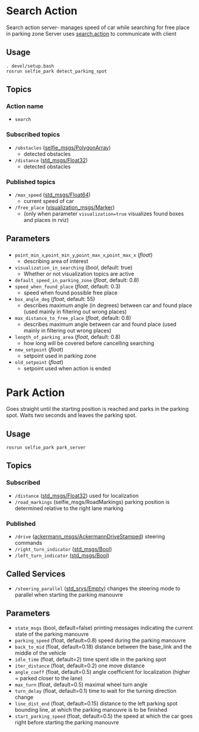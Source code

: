 # Search Action
Search action server- manages speed of car while searching for free place in parking zone
Server uses [search.action](https://github.com/KNR-Selfie/selfie_carolocup2020/wiki/Messages-and-actions) to communicate with client
## Usage
```
. devel/setup.bash
rosrun selfie_park detect_parking_spot
```
## Topics
### Action name
- `search`

### Subscribed topics
- `/obstacles` ([selfie_msgs/PolygonArray](https://github.com/KNR-Selfie/selfie_carolocup2020/wiki/Messages-and-actions))
  - detected obstacles
- `/distance` ([std_msgs/Float32](https://docs.ros.org/api/std_msgs/html/msg/Float32.html))
  - detected obstacles
 
### Published topics
- `/max_speed` ([std_msgs/Float64](https://docs.ros.org/api/std_msgs/html/msg/Float64.html))
  - current speed of car
- `/free_place` ([visualization_msgs/Marker](https://docs.ros.org/api/visualization_msgs/html/msg/Marker.html))
  - (only when parameter `visualization=true` visualizes found boxes and places in rviz)


## Parameters
###
 - `point_min_x`,`point_min_y`,`point_max_x`,`point_max_x` (*float*)
   - describing area of interest
 - `visualization_in_searching` (*bool*, default: true)
   - Whether or not visualization topics are active
 - `default_speed_in_parking_zone` (*float*, default: 0.8)
 - `speed_when_found_place` (*float*, default: 0.3)
   - speed when found possible free place
 - `box_angle_deg` (*float*, default: 55)
   - describes maximum angle (in degrees) between car and found place (used mainly in filtering out wrong places)
 - `max_distance_to_free_place` (*float*, default: 0.8)
   - describes maximum angle between car and found place (used mainly in filtering out wrong places)
 - `length_of_parking_area` (*float*, default: 0.8)
   - how long will be covered before cancelling searching
 - `new_setpoint` (*float*)
   - setpoint used in parking zone
 - `old_setpoint` (*float*)
   - setpoint used when action is ended

# Park Action
Goes straight until the starting position is reached and parks in the parking spot. Waits two seconds and leaves the parking spot.

## Usage
```
rosrun selfie_park park_server
```

## Topics
### Subscribed
- `/distance` ([std_msgs/Float32](http://docs.ros.org/melodic/api/std_msgs/html/msg/Float32.html))
used for localization
- `/road_markings` (selfie_msgs/RoadMarkings)
parking position is determined relative to the right lane marking
### Published
- `/drive` ([ackermann_msgs/AckermannDriveStamped](http://docs.ros.org/jade/api/ackermann_msgs/html/msg/AckermannDriveStamped.html))
steering commands
- `/right_turn_indicator` ([std_msgs/Bool](http://docs.ros.org/melodic/api/std_msgs/html/msg/Bool.html))
- `/left_turn_indicator` ([std_msgs/Bool](http://docs.ros.org/melodic/api/std_msgs/html/msg/Bool.html))

## Called Services
- `/steering_parallel` ([std_srvs/Empty](http://docs.ros.org/melodic/api/std_srvs/html/srv/Empty.html))
changes the steering mode to parallel when starting the parking manouvre

## Parameters
- `state_msgs` (bool, default=false)
printing messages indicating the current state of the parking manouvre
- `parking_speed` (float, default=0.8)
speed during the parking manouvre
- `back_to_mid` (float, default=0.18)
distance between the base_link and the middle of the vehicle
- `idle_time` (float, default=2)
time spent idle in the parking spot
- `iter_distance` (float, default=0.2)
one move distance
- `angle_coeff` (float, default=0.5)
angle coefficient for localization (higher = parked closer to the lane)
- `max_turn` (float, default=0.5)
maximal wheel turn angle
- `turn_delay` (float, default=0.1)
time to wait for the turning direction change
- `line_dist_end` (float, default=0.15)
distance to the left parking spot bounding line, at which the parking manouvre is to be finished
- `start_parking_speed` (float, default=0.5)
the speed at which the car goes right before starting the parking manouvre

